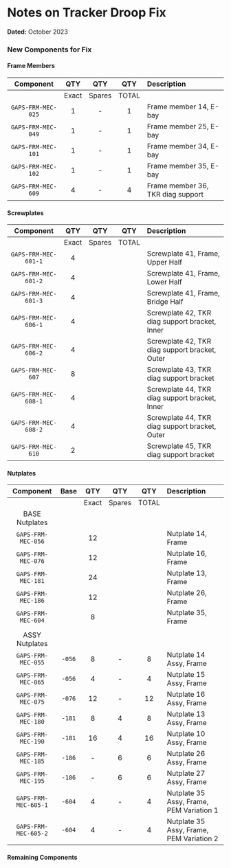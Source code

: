 # Notes on Tracker Droop Fix

**Dated:** October 2023

### New Components for Fix

#### Frame Members

|     Component      |  QTY  |  QTY   |  QTY  | Description                       |
|:------------------:|:-----:|:------:|:-----:|:----------------------------------|
|                    | Exact | Spares | TOTAL |                                   |
| `GAPS-FRM-MEC-025` |   1   |   -    |   1   | Frame member 14, E-bay            |
| `GAPS-FRM-MEC-049` |   1   |   -    |   1   | Frame member 25, E-bay            |
| `GAPS-FRM-MEC-101` |   1   |   -    |   1   | Frame member 34, E-bay            |
| `GAPS-FRM-MEC-102` |   1   |   -    |   1   | Frame member 35, E-bay            |
| `GAPS-FRM-MEC-609` |   4   |   -    |   4   | Frame member 36, TKR diag support |

#### Screwplates

|      Component       |  QTY  |  QTY   |  QTY  | Description                                    |
|:--------------------:|:-----:|:------:|:-----:|:-----------------------------------------------|
|                      | Exact | Spares | TOTAL |                                                |
| `GAPS-FRM-MEC-601-1` |   4   |        |       | Screwplate 41, Frame, Upper Half               |
| `GAPS-FRM-MEC-601-2` |   4   |        |       | Screwplate 41, Frame, Lower Half               |
| `GAPS-FRM-MEC-601-3` |   4   |        |       | Screwplate 41, Frame, Bridge Half              |
| `GAPS-FRM-MEC-606-1` |   4   |        |       | Screwplate 42, TKR diag support bracket, Inner |
| `GAPS-FRM-MEC-606-2` |   4   |        |       | Screwplate 42, TKR diag support bracket, Outer |
|  `GAPS-FRM-MEC-607`  |   8   |        |       | Screwplate 43, TKR diag support bracket        |
| `GAPS-FRM-MEC-608-1` |   4   |        |       | Screwplate 44, TKR diag support bracket, Inner |
| `GAPS-FRM-MEC-608-2` |   4   |        |       | Screwplate 44, TKR diag support bracket, Outer |
|  `GAPS-FRM-MEC-610`  |   2   |        |       | Screwplate 45, TKR diag support bracket        |

#### Nutplates

|      Component       |  Base  |  QTY  |  QTY   |  QTY  | Description                              |
|:--------------------:|:------:|:-----:|:------:|:-----:|:-----------------------------------------|
|                      |        | Exact | Spares | TOTAL |                                          |
|    BASE Nutplates    |        |       |        |       |                                          |
|  `GAPS-FRM-MEC-056`  |        |  12   |        |       | Nutplate 14, Frame                       |
|  `GAPS-FRM-MEC-076`  |        |  12   |        |       | Nutplate 16, Frame                       |
|  `GAPS-FRM-MEC-181`  |        |  24   |        |       | Nutplate 13, Frame                       |
|  `GAPS-FRM-MEC-186`  |        |  12   |        |       | Nutplate 26, Frame                       |
|  `GAPS-FRM-MEC-604`  |        |   8   |        |       | Nutplate 35, Frame                       |
|                      |        |       |        |       |                                          |
|    ASSY Nutplates    |        |       |        |       |                                          |
|  `GAPS-FRM-MEC-055`  | `-056` |   8   |   -    |   8   | Nutplate 14 Assy, Frame                  |
|  `GAPS-FRM-MEC-065`  | `-056` |   4   |   -    |   4   | Nutplate 15 Assy, Frame                  |
|  `GAPS-FRM-MEC-075`  | `-076` |  12   |   -    |  12   | Nutplate 16 Assy, Frame                  |
|  `GAPS-FRM-MEC-180`  | `-181` |   8   |   4    |   8   | Nutplate 13 Assy, Frame                  |
|  `GAPS-FRM-MEC-190`  | `-181` |  16   |   4    |  16   | Nutplate 10 Assy, Frame                  |
|  `GAPS-FRM-MEC-185`  | `-186` |   -   |   6    |   6   | Nutplate 26 Assy, Frame                  |
|  `GAPS-FRM-MEC-195`  | `-186` |   -   |   6    |   6   | Nutplate 27 Assy, Frame                  |
| `GAPS-FRM-MEC-605-1` | `-604` |   4   |   -    |   4   | Nutplate 35 Assy, Frame, PEM Variation 1 |
| `GAPS-FRM-MEC-605-2` | `-604` |   4   |   -    |   4   | Nutplate 35 Assy, Frame, PEM Variation 2 |


#### Remaining Components

